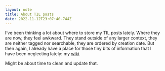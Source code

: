 ```yaml
---
layout: note
title: About TIL posts
date: 2022-11-12T23:07:40.744Z
---
```

I’ve been thinking a lot about where to store my TIL posts lately. Where they are now, they feel awkward. They stand outside of any larger context, they are neither tagged nor searchable, they are ordered by creation date. But then again, I already have a place for those tiny bits of information that I have been neglecting lately: my [wiki](https://wiki.christianpoplawski.de). 

Might be about time to clean and update that.